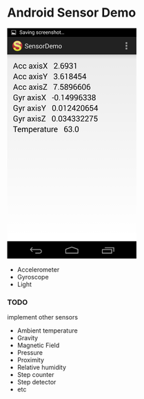 # Android Sensor Demo
![](thumb.png)
* Accelerometer
* Gyroscope
* Light

### TODO
implement other sensors
* Ambient temperature
* Gravity
* Magnetic Field
* Pressure
* Proximity
* Relative humidity
* Step counter
* Step detector
* etc
